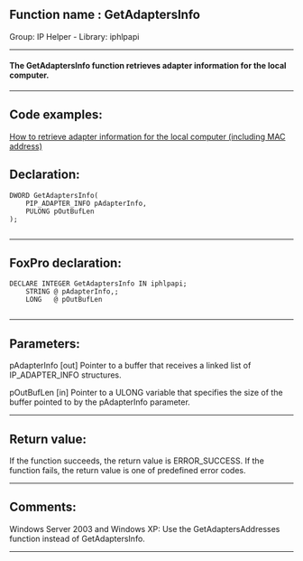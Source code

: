 
## Function name : GetAdaptersInfo
Group: IP Helper - Library: iphlpapi    
***  


#### The GetAdaptersInfo function retrieves adapter information for the local computer.
***  


## Code examples:
[How to retrieve adapter information for the local computer (including MAC address)](../../samples/sample_347.md)  

## Declaration:
```foxpro  
DWORD GetAdaptersInfo(
	PIP_ADAPTER_INFO pAdapterInfo,
	PULONG pOutBufLen
);
  
```  
***  


## FoxPro declaration:
```foxpro  
DECLARE INTEGER GetAdaptersInfo IN iphlpapi;
	STRING @ pAdapterInfo,;
	LONG   @ pOutBufLen
  
```  
***  


## Parameters:
pAdapterInfo 
[out] Pointer to a buffer that receives a linked list of IP_ADAPTER_INFO structures. 

pOutBufLen 
[in] Pointer to a ULONG variable that specifies the size of the buffer pointed to by the pAdapterInfo parameter.   
***  


## Return value:
If the function succeeds, the return value is ERROR_SUCCESS. If the function fails, the return value is one of predefined error codes.
  
***  


## Comments:
Windows Server 2003 and Windows XP: Use the GetAdaptersAddresses function instead of GetAdaptersInfo.  
  
***  

